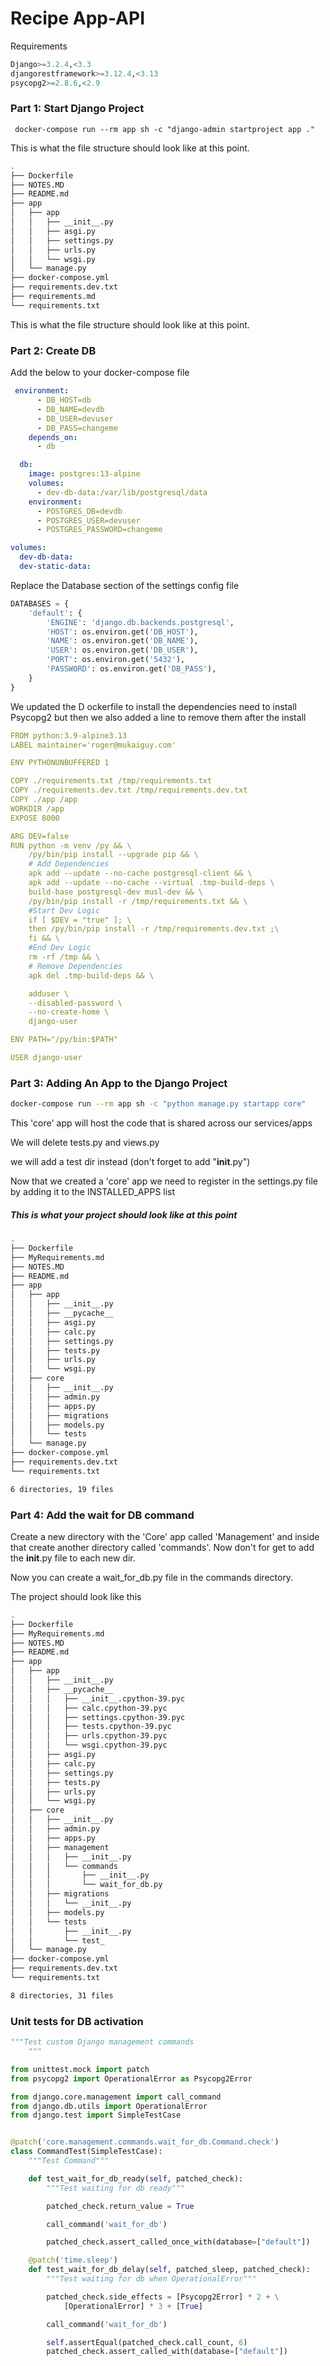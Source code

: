 

# Recipe App-API



Requirements

```py
Django>=3.2.4,<3.3
djangorestframework>=3.12.4,<3.13
psycopg2>=2.8.6,<2.9
```



 ### Part 1: Start Django Project

```bas
 docker-compose run --rm app sh -c "django-admin startproject app ."
```

This is what the file structure should look like at this point.

```bash
.
├── Dockerfile
├── NOTES.MD
├── README.md
├── app
│   ├── app
│   │   ├── __init__.py
│   │   ├── asgi.py
│   │   ├── settings.py
│   │   ├── urls.py
│   │   └── wsgi.py
│   └── manage.py
├── docker-compose.yml
├── requirements.dev.txt
├── requirements.md
└── requirements.txt
```

This is what the file structure should look like at this point.



### Part 2: Create DB

Add the below to your docker-compose file

```yaml
 environment:
      - DB_HOST=db
      - DB_NAME=devdb
      - DB_USER=devuser
      - DB_PASS=changeme
    depends_on:
      - db

  db:
    image: postgres:13-alpine
    volumes:
      - dev-db-data:/var/lib/postgresql/data
    environment:
      - POSTGRES_DB=devdb
      - POSTGRES_USER=devuser
      - POSTGRES_PASSWORD=changeme

volumes:
  dev-db-data:
  dev-static-data:
```



Replace the Database section of the settings config file

```python
DATABASES = {
    'default': {
        'ENGINE': 'django.db.backends.postgresql',
        'HOST': os.environ.get('DB_HOST'),
        'NAME': os.environ.get('DB_NAME'),
        'USER': os.environ.get('DB_USER'),
        'PORT': os.environ.get('5432'),
        'PASSWORD': os.environ.get('DB_PASS'),
    }
}
```

We updated the D ockerfile to install the dependencies need to install Psycopg2 but then we also added a line to remove them after the install



```yaml
FROM python:3.9-alpine3.13
LABEL maintainer='roger@mukaiguy.com'

ENV PYTHONUNBUFFERED 1

COPY ./requirements.txt /tmp/requirements.txt
COPY ./requirements.dev.txt /tmp/requirements.dev.txt
COPY ./app /app
WORKDIR /app
EXPOSE 8000

ARG DEV=false
RUN python -m venv /py && \
    /py/bin/pip install --upgrade pip && \
    # Add Dependencies
    apk add --update --no-cache postgresql-client && \
    apk add --update --no-cache --virtual .tmp-build-deps \
    build-base postgresql-dev musl-dev && \
    /py/bin/pip install -r /tmp/requirements.txt && \
    #Start Dev Logic
    if [ $DEV = "true" ]; \
    then /py/bin/pip install -r /tmp/requirements.dev.txt ;\
    fi && \
    #End Dev Logic
    rm -rf /tmp && \
    # Remove Dependencies
    apk del .tmp-build-deps && \

    adduser \
    --disabled-password \
    --no-create-home \ 
    django-user 

ENV PATH="/py/bin:$PATH"

USER django-user


```



### Part 3: Adding An App to the Django Project

```bash
docker-compose run --rm app sh -c "python manage.py startapp core"
```

This 'core' app will host the code that is shared across our services/apps 

We will delete tests.py and views.py 

we will add a test dir instead (don't forget to add "____init____.py")

Now that we created a 'core' app we need to register in the settings.py file by adding it to the INSTALLED_APPS list



##### This is what your project should look like at this point

```bash
.
├── Dockerfile
├── MyRequirements.md
├── NOTES.MD
├── README.md
├── app
│   ├── app
│   │   ├── __init__.py
│   │   ├── __pycache__
│   │   ├── asgi.py
│   │   ├── calc.py
│   │   ├── settings.py
│   │   ├── tests.py
│   │   ├── urls.py
│   │   └── wsgi.py
│   ├── core
│   │   ├── __init__.py
│   │   ├── admin.py
│   │   ├── apps.py
│   │   ├── migrations
│   │   ├── models.py
│   │   └── tests
│   └── manage.py
├── docker-compose.yml
├── requirements.dev.txt
└── requirements.txt

6 directories, 19 files
```



### Part 4: Add the wait for DB command

Create a new directory with the 'Core' app called 'Management' and inside that create another directory called 'commands'. Now don't for get to add the ____init____.py file to each new dir. 

Now you can create a wait_for_db.py file in the commands directory. 

The project should look like this

```bash
.
├── Dockerfile
├── MyRequirements.md
├── NOTES.MD
├── README.md
├── app
│   ├── app
│   │   ├── __init__.py
│   │   ├── __pycache__
│   │   │   ├── __init__.cpython-39.pyc
│   │   │   ├── calc.cpython-39.pyc
│   │   │   ├── settings.cpython-39.pyc
│   │   │   ├── tests.cpython-39.pyc
│   │   │   ├── urls.cpython-39.pyc
│   │   │   └── wsgi.cpython-39.pyc
│   │   ├── asgi.py
│   │   ├── calc.py
│   │   ├── settings.py
│   │   ├── tests.py
│   │   ├── urls.py
│   │   └── wsgi.py
│   ├── core
│   │   ├── __init__.py
│   │   ├── admin.py
│   │   ├── apps.py
│   │   ├── management
│   │   │   ├── __init__.py
│   │   │   └── commands
│   │   │       ├── __init__.py
│   │   │       └── wait_for_db.py
│   │   ├── migrations
│   │   │   └── __init__.py
│   │   ├── models.py
│   │   └── tests
│   │       ├── __init__.py
│   │       └── test_
│   └── manage.py
├── docker-compose.yml
├── requirements.dev.txt
└── requirements.txt

8 directories, 31 files
```



### Unit tests for DB activation



```python
"""Test custom Django management commands
    """

from unittest.mock import patch
from psycopg2 import OperationalError as Psycopg2Error

from django.core.management import call_command
from django.db.utils import OperationalError
from django.test import SimpleTestCase


@patch('core.management.commands.wait_for_db.Command.check')
class CommandTest(SimpleTestCase):
    """Test Command"""

    def test_wait_for_db_ready(self, patched_check):
        """Test waiting for db ready"""

        patched_check.return_value = True

        call_command('wait_for_db')

        patched_check.assert_called_once_with(database=["default"])

    @patch('time.sleep')
    def test_wait_for_db_delay(self, patched_sleep, patched_check):
        """Test waiting for db when OperationalError"""

        patched_check.side_effects = [Psycopg2Error] * 2 + \
            [OperationalError] * 3 + [True]

        call_command('wait_for_db')

        self.assertEqual(patched_check.call_count, 6)
        patched_check.assert_called_with(database=["default"])



```

